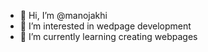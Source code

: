 - 👋 Hi, I’m @manojakhi
- 👀 I’m interested in wedpage development
- 🌱 I’m currently learning creating webpages

<!---
manojakhi/manojakhi is a ✨ special ✨ repository because its `README.md` (this file) appears on your GitHub profile.
You can click the Preview link to take a look at your changes.
--->
